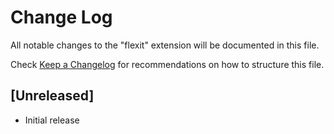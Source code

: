 # Change Log

All notable changes to the "flexit" extension will be documented in this file.

Check [Keep a Changelog](http://keepachangelog.com/) for recommendations on how to structure this file.

## [Unreleased]

- Initial release